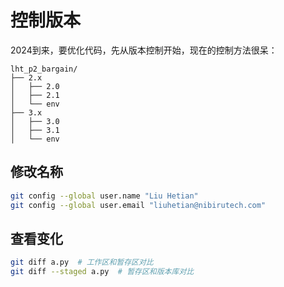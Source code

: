 # 控制版本

2024到来，要优化代码，先从版本控制开始，现在的控制方法很呆：
```
lht_p2_bargain/
├── 2.x
│   ├── 2.0
│   ├── 2.1
│   └── env
├── 3.x
│   ├── 3.0
│   ├── 3.1
│   └── env
```

## 修改名称
```bash
git config --global user.name "Liu Hetian"
git config --global user.email "liuhetian@nibirutech.com"
```

## 查看变化
```bash
git diff a.py  # 工作区和暂存区对比
git diff --staged a.py  # 暂存区和版本库对比
```

